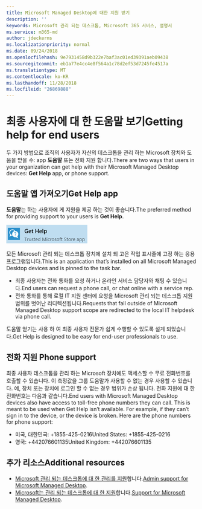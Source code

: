 ```yaml
---
title: Microsoft Managed Desktop에 대한 지원 받기
description: ''
keywords: Microsoft 관리 되는 데스크톱, Microsoft 365 서비스, 설명서
ms.service: m365-md
author: jdeckerms
ms.localizationpriority: normal
ms.date: 09/24/2018
ms.openlocfilehash: 9e7931458d9b322e7baf3ac01ed39391aeb09438
ms.sourcegitcommit: eb1a77e4cc4e8f564a1c78d2ef53d7245fe4517a
ms.translationtype: MT
ms.contentlocale: ko-KR
ms.lasthandoff: 11/28/2018
ms.locfileid: "26869888"
---
```

# <a name="getting-help-for-end-users"></a><span data-ttu-id="55733-103">최종 사용자에 대 한 도움말 보기</span><span class="sxs-lookup"><span data-stu-id="55733-103">Getting help for end users</span></span>

<span data-ttu-id="55733-104">두 가지 방법으로 조직의 사용자가 자신의 데스크톱을 관리 하는 Microsoft 장치와 도움을 받을 수: app **도움말** 또는 전화 지원 합니다.</span><span class="sxs-lookup"><span data-stu-id="55733-104">There are two ways that users in your organization can get help with their Microsoft Managed Desktop devices: **Get Help** app, or phone support.</span></span> 

## <a name="get-help-app"></a><span data-ttu-id="55733-105">도움말 앱 가져오기</span><span class="sxs-lookup"><span data-stu-id="55733-105">Get Help app</span></span>

<span data-ttu-id="55733-106">**도움말**는 하는 사용자에 게 지원을 제공 하는 것이 좋습니다.</span><span class="sxs-lookup"><span data-stu-id="55733-106">The preferred method for providing support to your users is **Get Help**.</span></span> 

![도움말 보기](images/get-help.png)

<span data-ttu-id="55733-108">모든 Microsoft 관리 되는 데스크톱 장치에 설치 되 고은 작업 표시줄에 고정 하는 응용 프로그램입니다.</span><span class="sxs-lookup"><span data-stu-id="55733-108">This is an application that’s installed on all Microsoft Managed Desktop devices and is pinned to the task bar.</span></span> 

- <span data-ttu-id="55733-109">최종 사용자는 전화 통화를 요청 하거나 온라인 서비스 담당자와 채팅 수 있습니다.</span><span class="sxs-lookup"><span data-stu-id="55733-109">End users can request a phone call, or chat online with a service rep.</span></span>
- <span data-ttu-id="55733-110">전화 통화를 통해 로컬 IT 지원 센터에 요청을 Microsoft 관리 되는 데스크톱 지원 범위를 벗어난 리디렉션됩니다.</span><span class="sxs-lookup"><span data-stu-id="55733-110">Requests that fall outside of Microsoft Managed Desktop support scope are redirected to the local IT helpdesk via phone call.</span></span>  

<span data-ttu-id="55733-111">도움말 얻기는 사용 하 여 최종 사용자 전문가 쉽게 수행할 수 있도록 설계 되었습니다.</span><span class="sxs-lookup"><span data-stu-id="55733-111">Get Help is designed to be easy for end-user professionals to use.</span></span> 

## <a name="phone-support"></a><span data-ttu-id="55733-112">전화 지원 </span><span class="sxs-lookup"><span data-stu-id="55733-112">Phone support</span></span>

<span data-ttu-id="55733-p101">최종 사용자 데스크톱을 관리 하는 Microsoft 장치에도 액세스할 수 무료 전화번호를 호출할 수 있습니다. 이 측정값을 그룹 도움말가 사용할 수 없는 경우 사용할 수 있습니다. 예, 장치 또는 장치에 로그인 할 수 없는 경우 범위가 손상 됩니다. 전화 지원에 대 한 전화번호는 다음과 같습니다.</span><span class="sxs-lookup"><span data-stu-id="55733-p101">End users with Microsoft Managed Desktop devices also have access to toll-free phone numbers they can call. This is meant to be used when Get Help isn’t available. For example, if they can’t sign in to the device, or the device is broken. Here are the phone numbers for phone support:</span></span>

- <span data-ttu-id="55733-117">미국, 대한민국: +1855-425-0216</span><span class="sxs-lookup"><span data-stu-id="55733-117">United States: +1855-425-0216</span></span>
- <span data-ttu-id="55733-118">영국: +442076601135</span><span class="sxs-lookup"><span data-stu-id="55733-118">United Kingdom: +442076601135</span></span> 


## <a name="additional-resources"></a><span data-ttu-id="55733-119">추가 리소스</span><span class="sxs-lookup"><span data-stu-id="55733-119">Additional resources</span></span>
- <span data-ttu-id="55733-120">[Microsoft 관리 되는 데스크톱에 대 한 관리를 지원](admin-support.md)합니다.</span><span class="sxs-lookup"><span data-stu-id="55733-120">[Admin support for Microsoft Managed Desktop](admin-support.md).</span></span> 
- <span data-ttu-id="55733-121">[Microsoft는 관리 되는 데스크톱에 대 한 지원](../service-description/support.md)합니다.</span><span class="sxs-lookup"><span data-stu-id="55733-121">[Support for Microsoft Managed Desktop](../service-description/support.md).</span></span>